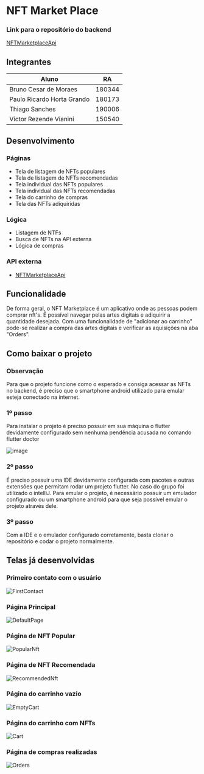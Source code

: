 # NFT Market Place

### Link para o repositório do backend
[NFTMarketplaceApi](https://github.com/thisanches07/NFTMarketplaceApi)
## Integrantes

| Aluno | RA |
| ----- | -- |
| Bruno Cesar de Moraes | 180344 |
| Paulo Ricardo Horta Grando | 180173 |
| Thiago Sanches | 190006 |
| Victor Rezende Vianini | 150540 |


## Desenvolvimento
### Páginas
* Tela de listagem de NFTs populares
* Tela de listagem de NFTs recomendadas
* Tela individual das NFTs populares
* Tela individual das NFTs recomendadas
* Tela do carrinho de compras
* Tela das NFTs adiquiridas

### Lógica
* Listagem de NTFs
* Busca de NFTs na API externa
* Lógica de compras

### API externa
* [NFTMarketplaceApi](https://github.com/thisanches07/NFTMarketplaceApi)

## Funcionalidade

De forma geral, o NFT Marketplace é um aplicativo onde as pessoas podem comprar nft's. É possível navegar pelas artes digitais e adiquirir a quantidade desejada. Com uma funcionalidade de "adicionar ao carrinho" pode-se realizar a compra das artes digitais e verificar as aquisições na aba "Orders".

## Como baixar o projeto

### Observação
Para que o projeto funcione como o esperado e consiga acessar as NFTs no backend, é preciso que o smartphone android utilizado para emular esteja conectado na internet.

### 1º passo
Para instalar o projeto é preciso possuir em sua máquina o flutter devidamente configurado sem nenhuma pendência acusada no comando flutter doctor

![image](https://user-images.githubusercontent.com/70613241/169708321-2b12861e-7fc9-4b27-b7bf-42a6316d45e3.png)

### 2º passo
É preciso possuir uma IDE devidamente configurada com pacotes e outras extensões que permitam rodar um projeto flutter. No caso do grupo foi utilizado o intelliJ. Para emular o projeto, é necessário possuir um emulador configurado ou um smartphone android para que seja possível emular o projeto através dele.

### 3º passo
Com a IDE e o emulador configurado corretamente, basta clonar o repositório e codar o projeto normalmente.

## Telas já desenvolvidas

### Primeiro contato com o usuário
![FirstContact](https://user-images.githubusercontent.com/70613241/169708044-d38c9646-ea6c-44df-acdd-c91adc60518a.jpeg)


### Página Principal
![DefaultPage](https://user-images.githubusercontent.com/70613241/169708053-01aef3e4-8676-4ac1-af12-01b4b0884f2a.jpeg)


### Página de NFT Popular
![PopularNft](https://user-images.githubusercontent.com/70613241/169708062-78f8b7d9-16f1-4e08-8c2f-6f5703bee064.jpeg)

### Página de NFT Recomendada
![RecommendedNft](https://user-images.githubusercontent.com/70613241/169708069-9dd05380-eefe-4c9f-8619-970046e3f353.jpeg)

### Página do carrinho vazio 
![EmptyCart](https://user-images.githubusercontent.com/70613241/169708079-f57f9216-6ead-4be1-8ea5-a83f386544d8.jpeg)

### Página do carrinho com NFTs
![Cart](https://user-images.githubusercontent.com/70613241/169708096-e886fd0a-09b1-47f3-bc4b-6b99a69bf952.jpeg)

### Página de compras realizadas
![Orders](https://user-images.githubusercontent.com/70613241/169708100-4efcad0c-9fcc-4aaa-80ff-2b0ba11cf657.jpeg)







